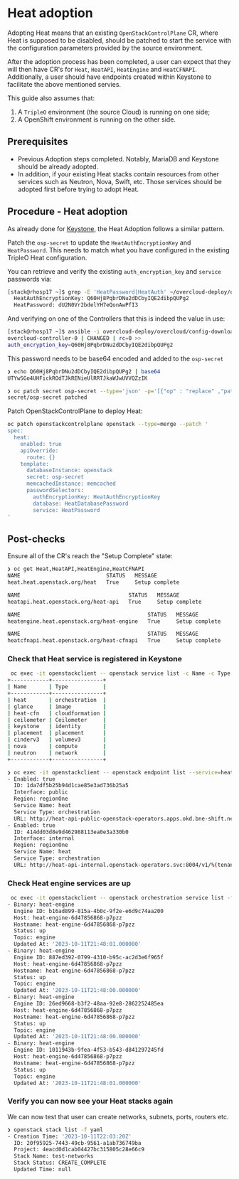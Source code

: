 # Heat adoption

Adopting Heat means that an existing `OpenStackControlPlane` CR, where Heat
is supposed to be disabled, should be patched to start the service with the
configuration parameters provided by the source environment.

After the adoption process has been completed, a user can expect that they
will then have CR's for `Heat`, `HeatAPI`, `HeatEngine` and `HeatCFNAPI`.
Additionally, a user should have endpoints created within Keystone to facilitate
the above mentioned servies.

This guide also assumes that:

1. A `TripleO` environment (the source Cloud) is running on one side;
2. A OpenShift environment is running on the other side.

## Prerequisites

* Previous Adoption steps completed. Notably, MariaDB and Keystone
  should be already adopted.
* In addition, if your existing Heat stacks contain resources from other services
  such as Neutron, Nova, Swift, etc. Those services should be adopted first before
  trying to adopt Heat.

## Procedure - Heat adoption

As already done for [Keystone](https://github.com/openstack-k8s-operators/data-plane-adoption/blob/main/keystone_adoption.md), the Heat Adoption follows a similar pattern.

Patch the `osp-secret` to update the `HeatAuthEncryptionKey` and `HeatPassword`. This needs
to match what you have configured in the existing TripleO Heat configuration.


You can retrieve and verify the existing `auth_encryption_key` and `service` passwords via:
```bash
[stack@rhosp17 ~]$ grep -E 'HeatPassword|HeatAuth' ~/overcloud-deploy/overcloud/overcloud-passwords.yaml
  HeatAuthEncryptionKey: Q60Hj8PqbrDNu2dDCbyIQE2dibpQUPg2
  HeatPassword: dU2N0Vr2bdelYH7eQonAwPfI3
```

And verifying on one of the Controllers that this is indeed the value in use:
```bash
[stack@rhosp17 ~]$ ansible -i overcloud-deploy/overcloud/config-download/overcloud/tripleo-ansible-inventory.yaml overcloud-controller-0 -m shell -a "grep auth_encryption_key /var/lib/config-data/puppet-generated/heat/etc/heat/heat.conf | grep -Ev '^#|^$'" -b
overcloud-controller-0 | CHANGED | rc=0 >>
auth_encryption_key=Q60Hj8PqbrDNu2dDCbyIQE2dibpQUPg2
```

This password needs to be base64 encoded and added to the `osp-secret`
```bash
❯ echo Q60Hj8PqbrDNu2dDCbyIQE2dibpQUPg2 | base64
UTYwSGo4UHFickROdTJkRENieUlRRTJkaWJwUVVQZzIK

❯ oc patch secret osp-secret --type='json' -p='[{"op" : "replace" ,"path" : "/data/HeatAuthEncryptionKey" ,"value" : "UTYwSGo4UHFickROdTJkRENieUlRRTJkaWJwUVVQZzIK"}]'
secret/osp-secret patched
```

Patch OpenStackControlPlane to deploy Heat:

```bash
oc patch openstackcontrolplane openstack --type=merge --patch '
spec:
  heat:
    enabled: true
    apiOverride:
      route: {}
    template:
      databaseInstance: openstack
      secret: osp-secret
      memcachedInstance: memcached
      passwordSelectors:
        authEncryptionKey: HeatAuthEncryptionKey
        database: HeatDatabasePassword
        service: HeatPassword
'
```

## Post-checks

Ensure all of the CR's reach the "Setup Complete" state:
```bash
❯ oc get Heat,HeatAPI,HeatEngine,HeatCFNAPI
NAME                           STATUS   MESSAGE
heat.heat.openstack.org/heat   True     Setup complete

NAME                                  STATUS   MESSAGE
heatapi.heat.openstack.org/heat-api   True     Setup complete

NAME                                        STATUS   MESSAGE
heatengine.heat.openstack.org/heat-engine   True     Setup complete

NAME                                        STATUS   MESSAGE
heatcfnapi.heat.openstack.org/heat-cfnapi   True     Setup complete
```

### Check that Heat service is registered in Keystone

```bash
 oc exec -it openstackclient -- openstack service list -c Name -c Type
+------------+----------------+
| Name       | Type           |
+------------+----------------+
| heat       | orchestration  |
| glance     | image          |
| heat-cfn   | cloudformation |
| ceilometer | Ceilometer     |
| keystone   | identity       |
| placement  | placement      |
| cinderv3   | volumev3       |
| nova       | compute        |
| neutron    | network        |
+------------+----------------+
```

```bash
❯ oc exec -it openstackclient -- openstack endpoint list --service=heat -f yaml
- Enabled: true
  ID: 1da7df5b25b94d1cae85e3ad736b25a5
  Interface: public
  Region: regionOne
  Service Name: heat
  Service Type: orchestration
  URL: http://heat-api-public-openstack-operators.apps.okd.bne-shift.net/v1/%(tenant_id)s
- Enabled: true
  ID: 414dd03d8e9d462988113ea0e3a330b0
  Interface: internal
  Region: regionOne
  Service Name: heat
  Service Type: orchestration
  URL: http://heat-api-internal.openstack-operators.svc:8004/v1/%(tenant_id)s
```

### Check Heat engine services are up
```bash
 oc exec -it openstackclient -- openstack orchestration service list -f yaml
- Binary: heat-engine
  Engine ID: b16ad899-815a-4b0c-9f2e-e6d9c74aa200
  Host: heat-engine-6d47856868-p7pzz
  Hostname: heat-engine-6d47856868-p7pzz
  Status: up
  Topic: engine
  Updated At: '2023-10-11T21:48:01.000000'
- Binary: heat-engine
  Engine ID: 887ed392-0799-4310-b95c-ac2d3e6f965f
  Host: heat-engine-6d47856868-p7pzz
  Hostname: heat-engine-6d47856868-p7pzz
  Status: up
  Topic: engine
  Updated At: '2023-10-11T21:48:00.000000'
- Binary: heat-engine
  Engine ID: 26ed9668-b3f2-48aa-92e8-2862252485ea
  Host: heat-engine-6d47856868-p7pzz
  Hostname: heat-engine-6d47856868-p7pzz
  Status: up
  Topic: engine
  Updated At: '2023-10-11T21:48:00.000000'
- Binary: heat-engine
  Engine ID: 1011943b-9fea-4f53-b543-d841297245fd
  Host: heat-engine-6d47856868-p7pzz
  Hostname: heat-engine-6d47856868-p7pzz
  Status: up
  Topic: engine
  Updated At: '2023-10-11T21:48:01.000000'

```

### Verify you can now see your Heat stacks again

We can now test that user can create networks, subnets, ports, routers etc.

```bash
❯ openstack stack list -f yaml
- Creation Time: '2023-10-11T22:03:20Z'
  ID: 20f95925-7443-49cb-9561-a1ab736749ba
  Project: 4eacd0d1cab04427bc315805c28e66c9
  Stack Name: test-networks
  Stack Status: CREATE_COMPLETE
  Updated Time: null
```

